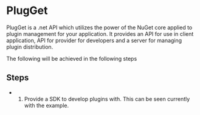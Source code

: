 # PlugGet
PlugGet is a .net API which utilizes the power of the NuGet core applied to plugin management for your application. It provides an API for use in client application, API for provider for developers and a server for managing plugin distribution.

The following will be achieved in the following steps
## Steps
* 1. Provide a SDK to develop plugins with. This can be seen currently with the example.
